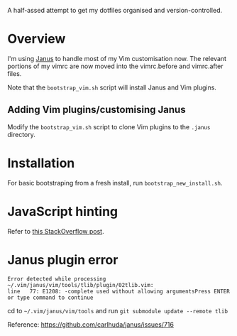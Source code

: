 A half-assed attempt to get my dotfiles organised and version-controlled.

# Overview

I'm using [Janus](https://github.com/carlhuda/janus) to handle most of my
Vim customisation now. The relevant portions of my vimrc are now moved into
the vimrc.before and vimrc.after files.

Note that the `bootstrap_vim.sh` script will install Janus and Vim
plugins.

## Adding Vim plugins/customising Janus

Modify the `bootstrap_vim.sh` script to clone Vim plugins to the
`.janus` directory.

# Installation

For basic bootstraping from a fresh install, run `bootstrap_new_install.sh`.

# JavaScript hinting

Refer to [this StackOverflow post](http://stackoverflow.com/questions/473478/vim-jslint).

# Janus plugin error

    Error detected while processing ~/.vim/janus/vim/tools/tlib/plugin/02tlib.vim:
    line   77: E1208: -complete used without allowing argumentsPress ENTER or type command to continue

cd to `~/.vim/janus/vim/tools` and run `git submodule update --remote tlib`

Reference: https://github.com/carlhuda/janus/issues/716
